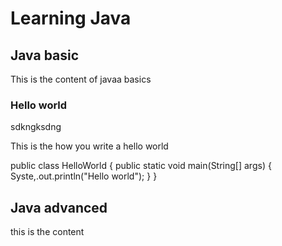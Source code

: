 # Learning Java

## Java basic
This is the content of javaa basics

### Hello world
sdkngksdng

This is the how you write a hello world

public class HelloWorld {
  public static void main(String[] args) {
    Syste,.out.println("Hello world");
  }
}

## Java advanced
this is the content
